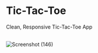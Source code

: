 # Tic-Tac-Toe
Clean, Responsive Tic-Tac-Toe App <br> <br>


![Screenshot (146)](https://user-images.githubusercontent.com/98185555/166074173-f3260602-ef26-40e4-a17a-a4ab759025b7.png)
